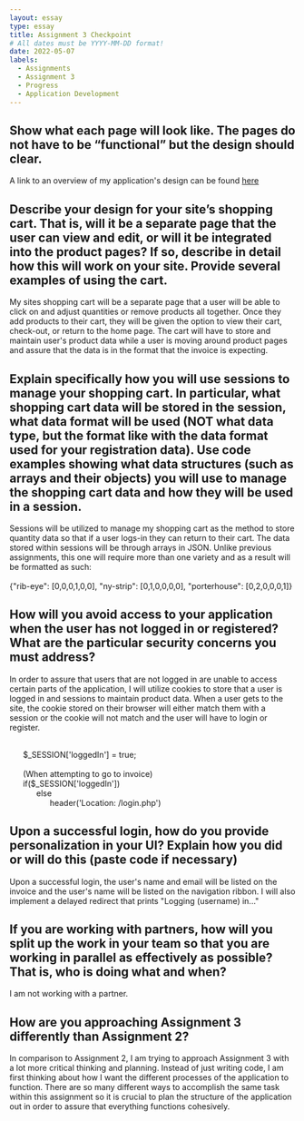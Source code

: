 ```yaml
---
layout: essay
type: essay
title: Assignment 3 Checkpoint
# All dates must be YYYY-MM-DD format!
date: 2022-05-07
labels:
  - Assignments
  - Assignment 3
  - Progress
  - Application Development
---
```


## Show what each page will look like. The pages do not have to be “functional” but the design should clear. 

A link to an overview of my application's design can be found [here](http://youtube.com)

## Describe your design for your site’s shopping cart. That is, will it be a separate page that the user can view and edit, or will it be integrated into the product pages? If so, describe in detail how this will work on your site. Provide several examples of using the cart.

My sites shopping cart will be a separate page that a user will be able to click on and adjust quantities or remove products all together. Once they add products to their cart, they will be given the option to view their cart, check-out, or return to the home page. The cart will have to store and maintain user's product data while a user is moving around product pages and assure that the data is in the format that the invoice is expecting. 

## Explain specifically how you will use sessions to manage your shopping cart. In particular, what shopping cart data will be stored in the session, what data format will be used (NOT what data type, but the format like with the data format used for your registration data). Use code examples showing what data structures (such as arrays and their objects) you will use to manage the shopping cart data and how they will be used in a session.

Sessions will be utilized to manage my shopping cart as the method to store quantity data so that if a user logs-in they can return to their cart. The data stored within sessions will be through arrays in JSON. Unlike previous assignments, this one will require more than one variety and as a result will be formatted as such:
<br>
<br>
{"rib-eye": [0,0,0,1,0,0], "ny-strip": [0,1,0,0,0,0], "porterhouse": [0,2,0,0,0,1]}

## How will you avoid access to your application when the user has not logged in or registered? What are the particular security concerns you must address?

In order to assure that users that are not logged in are unable to access certain parts of the application, I will utilize cookies to store that a user is logged in and sessions to maintain product data. When a user gets to the site, the cookie stored on their browser will either match them with a session or the cookie will not match and the user will have to login or register. 

<br>
&nbsp;&nbsp;&nbsp;&nbsp;&nbsp;&nbsp;$_SESSION['loggedIn'] = true;
<br>
<br>
&nbsp;&nbsp;&nbsp;&nbsp;&nbsp;&nbsp;(When attempting to go to invoice)
<br>
&nbsp;&nbsp;&nbsp;&nbsp;&nbsp;&nbsp;if($_SESSION['loggedIn'])
<br>
&nbsp;&nbsp;&nbsp;&nbsp;&nbsp;&nbsp;&nbsp;&nbsp;&nbsp;&nbsp;&nbsp;&nbsp;else
<br>
&nbsp;&nbsp;&nbsp;&nbsp;&nbsp;&nbsp;&nbsp;&nbsp;&nbsp;&nbsp;&nbsp;&nbsp;&nbsp;&nbsp;&nbsp;&nbsp;&nbsp;&nbsp;header('Location: /login.php')

## Upon a successful login, how do you provide personalization in your UI? Explain how you did or will do this (paste code if necessary)

Upon a successful login, the user's name and email will be listed on the invoice and the user's name will be listed on the navigation ribbon. I will also implement a delayed redirect that prints "Logging (username) in..."

## If you are working with partners, how will you split up the work in your team so that you are working in parallel as effectively as possible? That is, who is doing what and when?

I am not working with a partner.

## How are you approaching Assignment 3 differently than Assignment 2?

In comparison to Assignment 2, I am trying to approach Assignment 3 with a lot more critical thinking and planning. Instead of just writing code, I am first thinking about how I want the different processes of the application to function. There are so many different ways to accomplish the same task within this assignment so it is crucial to plan the structure of the application out in order to assure that everything functions cohesively. 

<br>
<br>
